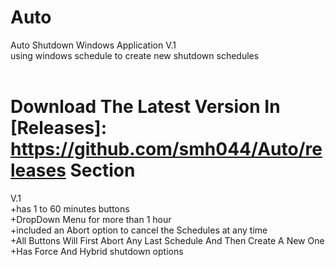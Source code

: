 # Auto

Auto Shutdown Windows Application V.1<br>
using windows schedule to create new shutdown schedules<br><br>

# Download The Latest Version In [Releases]: https://github.com/smh044/Auto/releases Section

V.1<br>
+has 1 to 60 minutes buttons<br>
+DropDown Menu for more than 1 hour<br>
+included an Abort option to cancel the Schedules at any time<br>
+All Buttons Will First Abort Any Last Schedule And Then Create A New One
+Has Force And Hybrid shutdown options<br>
